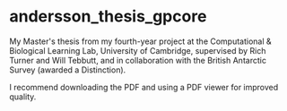 # andersson_thesis_gpcore
My Master's thesis from my fourth-year project at the Computational &amp; Biological Learning Lab, University of Cambridge, supervised by Rich Turner and Will Tebbutt, and in collaboration with the British Antarctic Survey (awarded a Distinction).

I recommend downloading the PDF and using a PDF viewer for improved quality.
